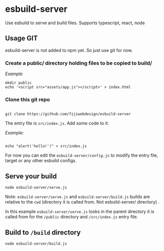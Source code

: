 # esbuild-server

Use esbuild to serve and build files. Supports typescript, react, node

## Usage GIT

esbuild-server is not added to npm yet. So just use git for now.

### Create a public/ directory holding files to be copied to build/

*Example* 

```
mkdir public
echo '<script src="assets/app.js"></script>' > index.html
```

### Clone this git repo

```

git clone https://github.com/fijiwebdesign/esbuild-server

```

The entry file is `src/index.js`. Add some code to it. 

*Example:*

```

echo "alert('hello!')" > src/index.js

```

For now you can edit the `esbuild-server/config.js` to modify the entry file, target or any other esbuild configs. 

## Serve your build

```
node esbuild-server/serve.js
```

Note: `esbuild-server/serve.js` and `esbuild-server/build.js` builds are relative to the `cwd` (directory it is called from. Not esbuild-server/ directory) . 

In this example `esbuild-server/serve.js` looks in the parent directory it is called from for the `/public` directory and `/src/index.js` entry file. 

## Build to `/build` directory

```
node esbuild-server/build.js
```